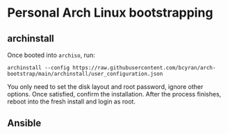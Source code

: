 # Personal Arch Linux bootstrapping

## archinstall
Once booted into `archiso`, run:
```shell
archinstall --config https://raw.githubusercontent.com/bcyran/arch-bootstrap/main/archinstall/user_configuration.json
```

You only need to set the disk layout and root password, ignore other options.
Once satisfied, confirm the installation.
After the process finishes, reboot into the fresh install and login as root.

## Ansible
